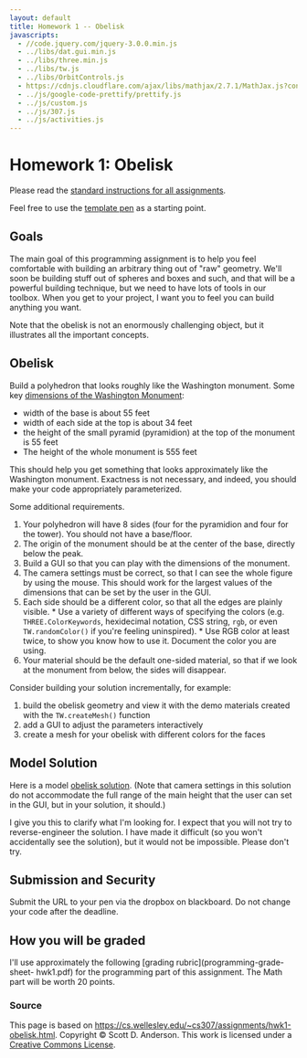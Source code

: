 ```yaml
---
layout: default
title: Homework 1 -- Obelisk
javascripts:
  - //code.jquery.com/jquery-3.0.0.min.js
  - ../libs/dat.gui.min.js
  - ../libs/three.min.js
  - ../libs/tw.js
  - ../libs/OrbitControls.js
  - https://cdnjs.cloudflare.com/ajax/libs/mathjax/2.7.1/MathJax.js?config=TeX-AMS-MML_HTMLorMML
  - ../js/google-code-prettify/prettify.js
  - ../js/custom.js
  - ../js/307.js
  - ../js/activities.js
---
```

# Homework 1: Obelisk

Please read the [standard instructions for all assignments](common.html).

Feel free to use the [template pen](https://codepen.io/asterix77/pen/PoqoLwq?editors=1010) as
a starting point.

## Goals

The main goal of this programming assignment is to help you feel comfortable
with building an arbitrary thing out of "raw" geometry. We'll soon be building
stuff out of spheres and boxes and such, and that will be a powerful building
technique, but we need to have lots of tools in our toolbox. When you get to
your project, I want you to feel you can build anything you want.

Note that the obelisk is not an enormously challenging object, but it
illustrates all the important concepts.

## Obelisk

Build a polyhedron that looks roughly like the Washington monument. Some key
[dimensions of the Washington
Monument](https://answers.yahoo.com/question/index?qid=20090517064236AA8rnFs):

  * width of the base is about 55 feet 
  * width of each side at the top is about 34 feet 
  * the height of the small pyramid (pyramidion) at the top of the monument is 55 feet 
  * The height of the whole monument is 555 feet 

This should help you get something that looks approximately like the
Washington monument. Exactness is not necessary, and indeed, you should make
your code appropriately parameterized.

Some additional requirements.

  1. Your polyhedron will have 8 sides (four for the pyramidion and four for the tower). You should not have a base/floor.
  2. The origin of the monument should be at the center of the base, directly below the peak. 
  3. Build a GUI so that you can play with the dimensions of the monument. 
  4. The camera settings must be correct, so that I can see the whole figure by using the mouse. This should work for the largest values of the dimensions that can be set by the user in the GUI. 
  5. Each side should be a different color, so that all the edges are plainly visible. 
    * Use a variety of different ways of specifying the colors (e.g. `THREE.ColorKeywords`, hexidecimal notation, CSS string, `rgb`, or even `TW.randomColor()` if you're feeling uninspired). 
    * Use RGB color at least twice, to show you know how to use it. Document the color you are using. 
  6. Your material should be the default one-sided material, so that if we look at the monument from below, the sides will disappear. 

Consider building your solution incrementally, for example:

  1. build the obelisk geometry and view it with the demo materials created with the `TW.createMesh()` function 
  2. add a GUI to adjust the parameters interactively 
  3. create a mesh for your obelisk with different colors for the faces 

## Model Solution

Here is a model [obelisk solution](hw1-solution.html). (Note that camera settings in this solution do not accommodate the full
range of the main height that the user can set in the GUI, but in your
solution, it should.)

I give you this to clarify what I'm looking for. I expect that you will not
try to reverse-engineer the solution. I have made it difficult (so you won't
accidentally see the solution), but it would not be impossible. Please don't
try.

## Submission and Security

Submit the URL to your pen via the dropbox on blackboard. Do not change your code after the deadline.

## How you will be graded

I'll use approximately the following [grading rubric](programming-grade-sheet-
hwk1.pdf) for the programming part of this assignment. The Math part will be
worth 20 points.



### Source

This page is based on <https://cs.wellesley.edu/~cs307/assignments/hwk1-obelisk.html>. Copyright &copy; Scott D. Anderson. This work is licensed under a [Creative Commons License](http://creativecommons.org/licenses/by-nc-sa/1.0/). 


<script>
window.addEventListener('load', function () {
  addScriptElements();
  addExecuteButtons();    // has to be done before pretty-printing
  handle_code_jsfunction(); // also before pretty-printing
  handle_codefrom();
  handle_codeurl();
  // ready for pretty-printing
  checkPreElements();
  trimPreElements();
  addPrettyPrintClass();
  addPreExamples();
  prettyPrint();
  hideFromStudent();
  // do we still want this?
  // sh_highlightDocument();
});
</script>
